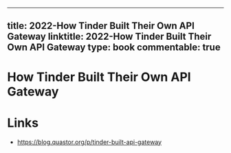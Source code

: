 
---
title: 2022-How Tinder Built Their Own API Gateway
linktitle: 2022-How Tinder Built Their Own API Gateway
type: book
commentable: true
---

# How Tinder Built Their Own API Gateway

# Links

- https://blog.quastor.org/p/tinder-built-api-gateway

    